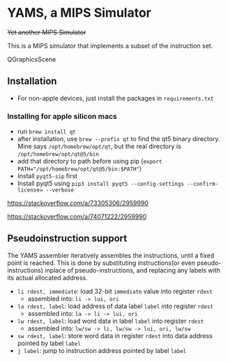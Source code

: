 # YAMS, a MIPS Simulator
~~Yet another MIPS Simulator~~

This is a MIPS simulator that implements a subset of the instruction set.

QGraphicsScene

## Installation

- For non-apple devices, just install the packages in `requirements.txt`

### Installing for apple silicon macs

- run `brew install qt`
- after installation, use `brew --prefix qt` to find the qt5 binary directory. Mine says `/opt/homebrew/opt/qt`, but the real directory is `/opt/homebrew/opt/qt@5/bin`
- add that directory to path before using pip (`export PATH="/opt/homebrew/opt/qt@5/bin:$PATH"`)
- Install `pyqt5-sip` first
- Install pyqt5 using `pip3 install pyqt5 --config-settings --confirm-license= --verbose`

https://stackoverflow.com/a/73305306/2959990

https://stackoverflow.com/a/74071222/2959990


## Pseudoinstruction support

The YAMS assembler iteratively assembles the instructions, until a fixed point is reached. This is done by substituting
instructions(or even pseudo-instructions) inplace of pseudo-instructions, and replacing any labels with its actual
allocated address.

- `li rdest, immediate`: load 32-bit `immediate` value into register `rdest`
  - assembled into: `li -> lui, ori`
- `la rdest, label`: load address of data label `label` into register `rdest`
  - assembled into: `la -> li -> lui, ori`
- `lw rdest, label`: load word data in label `label` into register `rdest`
  - assembled into: `lw/sw -> li, lw/sw -> lui, ori, lw/sw`
- `sw rdest, label`: store word data in register `rdest` into data address pointed by label `label` 
- `j label`: jump to instruction address pointed by label `label` 